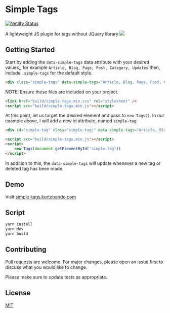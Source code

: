 # Simple Tags

[![Netlify Status](https://api.netlify.com/api/v1/badges/f69a391e-2a70-497c-806b-ad60340cfd00/deploy-status)](https://app.netlify.com/sites/naughty-goldberg-3160c7/deploys)

A lightweight JS plugin for tags without JQuery library
![](https://simple-tags.kurtobando.com/simple-tags.gif)

## Getting Started

Start by adding the `data-simple-tags` data attribute with your desired values,, for example `Article, Blog, Page, Post, Category, Updates` then, include `.simple-tags` for the default style.

```html
<div class="simple-tags" data-simple-tags="Article, Blog, Page, Post, Category, Updates"></div>
```

NOTE! Ensure these files are included on your project.

```html
<link href="build/simple-tags.min.css" rel="stylesheet" />
<script src="build/simple-tags.min.js"></script>
```

At this point, let us target the desired element and pass to `new Tags()`. In our example above, I will add a new id attribute, named `simple-tag`.

```html
<div id="simple-tag" class="simple-tags" data-simple-tags="Article, Blog, Page, Post, Category, Updates"></div>
```

```html
<script src="build/simple-tags.min.js"></script>
<script>
    new Tags(document.getElementById("simple-tag"))
</script>
```

In addition to this, the `data-simple-tags` will update whenever a new tag or deleted tag has been made.

## Demo

Visit [simple-tags.kurtobando.com](https://simple-tags.kurtobando.com)

## Script

```bash
yarn install
yarn dev
yarn build
```

## Contributing

Pull requests are welcome. For major changes, please open an issue first to discuss what you would like to change.

Please make sure to update tests as appropriate.

## License

[MIT](https://choosealicense.com/licenses/mit/)
